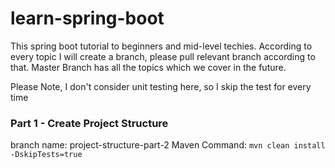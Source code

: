 # learn-spring-boot
This spring boot tutorial to beginners and mid-level techies.
According to every topic I will create a branch, please pull relevant branch according to that.
Master Branch has all the topics which we cover in the future.

Please Note, I don't consider unit testing here, so I skip the test for every time

### Part 1 - Create Project Structure ###

branch name: project-structure-part-2
Maven Command: ```mvn clean install -DskipTests=true```